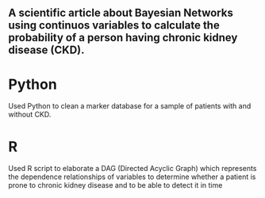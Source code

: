 ## A scientific article about Bayesian Networks using continuos variables to calculate the probability of a person having chronic kidney disease (CKD).





# Python
Used Python to clean a marker database for a sample of patients with and without CKD.

# R
Used R script to elaborate a DAG (Directed Acyclic Graph) which represents the dependence relationships of variables to determine whether a patient is prone to chronic kidney disease and to be able to detect it in time
